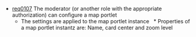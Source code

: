 * [req0107](https://github.com/PolitAktiv/politaktiv-requirements/tree/master/de/requirements/req0107.md) The moderator (or another role with the appropriate authorization) can configure a map portlet
  * The settings are applied to the map portlet instance
  * Properties of a map portlet instantz are: Name, card center and zoom level
